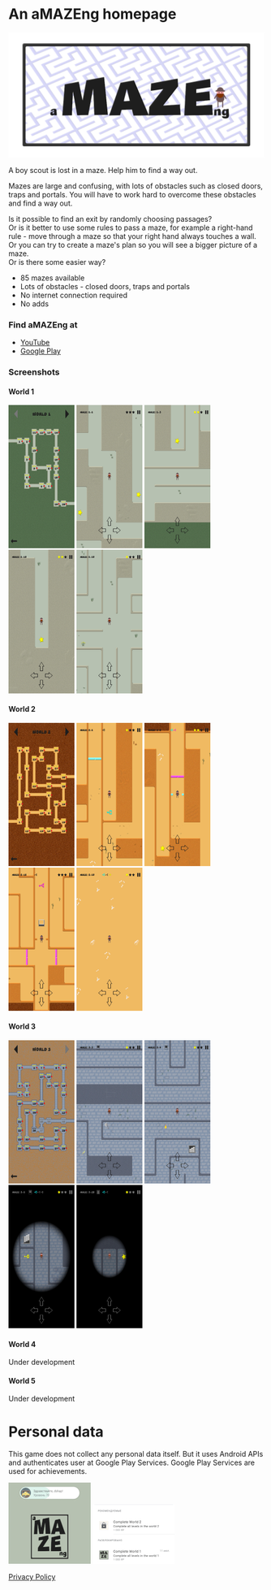 # An aMAZEng homepage

![](./images/Feature%20graphic.png)

A boy scout is lost in a maze.
Help him to find a way out.

Mazes are large and confusing, with lots of obstacles such as closed doors, traps and portals.
You will have to work hard to overcome these obstacles and find a way out.

Is it possible to find an exit by randomly choosing passages?\
Or is it better to use some rules to pass a maze, for example a right-hand rule - move through a maze so that your right hand always touches a wall.\
Or you can try to create a maze's plan so you will see a bigger picture of a maze.\
Or is there some easier way?

* 85 mazes available
* Lots of obstacles - closed doors, traps and portals
* No internet connection required
* No adds

### Find aMAZEng at
* [YouTube](https://www.youtube.com/playlist?list=PLKUSt_OFstuyi2PSv1t3yXA586KpwRxTD)
* [Google Play](https://play.google.com/store/apps/details?id=ru.d_shap.ap.amazeng)

### Screenshots

#### World 1
<img src="images/screenshot-01-01.jpg" alt="screenshot-01-01" width="130" />
<img src="images/screenshot-01-02.jpg" alt="screenshot-01-02" width="130" />
<img src="images/screenshot-01-03.jpg" alt="screenshot-01-03" width="130" />
<img src="images/screenshot-01-04.jpg" alt="screenshot-01-04" width="130" />
<img src="images/screenshot-01-05.jpg" alt="screenshot-01-05" width="130" />

#### World 2
<img src="images/screenshot-02-01.jpg" alt="screenshot-02-01" width="130" />
<img src="images/screenshot-02-02.jpg" alt="screenshot-02-02" width="130" />
<img src="images/screenshot-02-03.jpg" alt="screenshot-02-03" width="130" />
<img src="images/screenshot-02-04.jpg" alt="screenshot-02-04" width="130" />
<img src="images/screenshot-02-05.jpg" alt="screenshot-02-05" width="130" />

#### World 3
<img src="images/screenshot-03-01.jpg" alt="screenshot-03-01" width="130" />
<img src="images/screenshot-03-02.jpg" alt="screenshot-03-02" width="130" />
<img src="images/screenshot-03-03.jpg" alt="screenshot-03-03" width="130" />
<img src="images/screenshot-03-04.jpg" alt="screenshot-03-04" width="130" />
<img src="images/screenshot-03-05.jpg" alt="screenshot-03-05" width="130" />

#### World 4
Under development

#### World 5
Under development

# Personal data

This game does not collect any personal data itself.
But it uses Android APIs and authenticates user at Google Play Services.
Google Play Services are used for achievements.

![](./images/screenshot-pd-01.jpg)
![](./images/screenshot-pd-02.jpg)

[Privacy Policy](./PrivacyPolicy.md)
